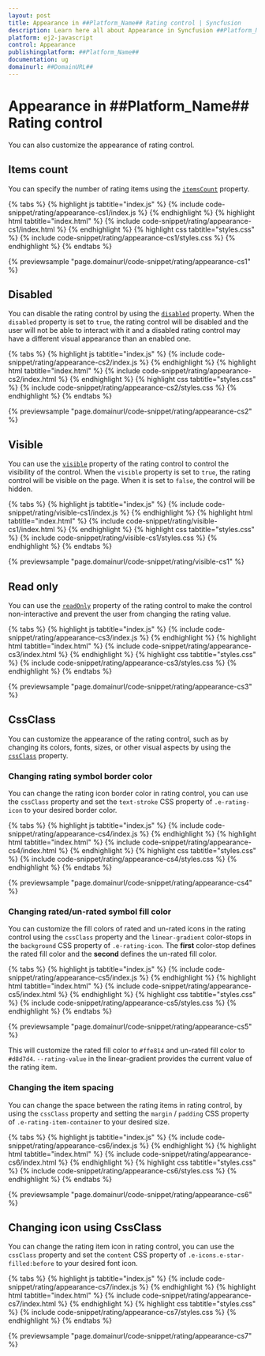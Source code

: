 ```yaml
---
layout: post
title: Appearance in ##Platform_Name## Rating control | Syncfusion
description: Learn here all about Appearance in Syncfusion ##Platform_Name## Rating control of Syncfusion Essential JS 2 and more.
platform: ej2-javascript
control: Appearance 
publishingplatform: ##Platform_Name##
documentation: ug
domainurl: ##DomainURL##
---
```


# Appearance in ##Platform_Name## Rating control

You can also customize the appearance of rating control.

## Items count

You can specify the number of rating items using the [`itemsCount`](../api/rating/#itemscount) property.

{% tabs %}
{% highlight js tabtitle="index.js" %}
{% include code-snippet/rating/appearance-cs1/index.js %}
{% endhighlight %}
{% highlight html tabtitle="index.html" %}
{% include code-snippet/rating/appearance-cs1/index.html %}
{% endhighlight %}
{% highlight css tabtitle="styles.css" %}
{% include code-snippet/rating/appearance-cs1/styles.css %}
{% endhighlight %}
{% endtabs %}
        
{% previewsample "page.domainurl/code-snippet/rating/appearance-cs1" %}

## Disabled

You can disable the rating control by using the [`disabled`](../api/rating/#disabled) property. When the `disabled` property is set to `true`, the rating control will be disabled and the user will not be able to interact with it and a disabled rating control may have a different visual appearance than an enabled one.

{% tabs %}
{% highlight js tabtitle="index.js" %}
{% include code-snippet/rating/appearance-cs2/index.js %}
{% endhighlight %}
{% highlight html tabtitle="index.html" %}
{% include code-snippet/rating/appearance-cs2/index.html %}
{% endhighlight %}
{% highlight css tabtitle="styles.css" %}
{% include code-snippet/rating/appearance-cs2/styles.css %}
{% endhighlight %}
{% endtabs %}
        
{% previewsample "page.domainurl/code-snippet/rating/appearance-cs2" %}

## Visible

You can use the [`visible`](../api/rating/#visible) property of the rating control to control the visibility of the control. When the `visible` property is set to `true`, the rating control will be visible on the page. When it is set to `false`, the control will be hidden.

{% tabs %}
{% highlight js tabtitle="index.js" %}
{% include code-snippet/rating/visible-cs1/index.js %}
{% endhighlight %}
{% highlight html tabtitle="index.html" %}
{% include code-snippet/rating/visible-cs1/index.html %}
{% endhighlight %}
{% highlight css tabtitle="styles.css" %}
{% include code-snippet/rating/visible-cs1/styles.css %}
{% endhighlight %}
{% endtabs %}
        
{% previewsample "page.domainurl/code-snippet/rating/visible-cs1" %}

## Read only

You can use the [`readOnly`](../api/rating/#readonly) property of the rating control to make the control non-interactive and prevent the user from changing the rating value.

{% tabs %}
{% highlight js tabtitle="index.js" %}
{% include code-snippet/rating/appearance-cs3/index.js %}
{% endhighlight %}
{% highlight html tabtitle="index.html" %}
{% include code-snippet/rating/appearance-cs3/index.html %}
{% endhighlight %}
{% highlight css tabtitle="styles.css" %}
{% include code-snippet/rating/appearance-cs3/styles.css %}
{% endhighlight %}
{% endtabs %}
        
{% previewsample "page.domainurl/code-snippet/rating/appearance-cs3" %}

## CssClass

You can customize the appearance of the rating control, such as by changing its colors, fonts, sizes, or other visual aspects by using the [`cssClass`](../api/rating/#cssclass) property.

### Changing rating symbol border color

You can change the rating icon border color in rating control, you can use the `cssClass` property and set the `text-stroke` CSS property of `.e-rating-icon` to your desired border color.

{% tabs %}
{% highlight js tabtitle="index.js" %}
{% include code-snippet/rating/appearance-cs4/index.js %}
{% endhighlight %}
{% highlight html tabtitle="index.html" %}
{% include code-snippet/rating/appearance-cs4/index.html %}
{% endhighlight %}
{% highlight css tabtitle="styles.css" %}
{% include code-snippet/rating/appearance-cs4/styles.css %}
{% endhighlight %}
{% endtabs %}
        
{% previewsample "page.domainurl/code-snippet/rating/appearance-cs4" %}

### Changing rated/un-rated symbol fill color

You can customize the fill colors of rated and un-rated icons in the rating control using the `cssClass` property and the `linear-gradient` color-stops in the `background` CSS property of `.e-rating-icon`. The **first** color-stop defines the rated fill color and the **second** defines the un-rated fill color.

{% tabs %}
{% highlight js tabtitle="index.js" %}
{% include code-snippet/rating/appearance-cs5/index.js %}
{% endhighlight %}
{% highlight html tabtitle="index.html" %}
{% include code-snippet/rating/appearance-cs5/index.html %}
{% endhighlight %}
{% highlight css tabtitle="styles.css" %}
{% include code-snippet/rating/appearance-cs5/styles.css %}
{% endhighlight %}
{% endtabs %}
        
{% previewsample "page.domainurl/code-snippet/rating/appearance-cs5" %}

This will customize the rated fill color to `#ffe814` and un-rated fill color to `#d8d7d4`. `--rating-value` in the linear-gradient provides the current value of the rating item.

### Changing the item spacing

You can change the space between the rating items in rating control, by using the `cssClass` property and setting the `margin` / `padding` CSS property of `.e-rating-item-container` to your desired size.

{% tabs %}
{% highlight js tabtitle="index.js" %}
{% include code-snippet/rating/appearance-cs6/index.js %}
{% endhighlight %}
{% highlight html tabtitle="index.html" %}
{% include code-snippet/rating/appearance-cs6/index.html %}
{% endhighlight %}
{% highlight css tabtitle="styles.css" %}
{% include code-snippet/rating/appearance-cs6/styles.css %}
{% endhighlight %}
{% endtabs %}
        
{% previewsample "page.domainurl/code-snippet/rating/appearance-cs6" %}

## Changing icon using CssClass

You can change the rating item icon in rating control, you can use the `cssClass` property and set the `content` CSS property of `.e-icons.e-star-filled:before` to your desired font icon.

{% tabs %}
{% highlight js tabtitle="index.js" %}
{% include code-snippet/rating/appearance-cs7/index.js %}
{% endhighlight %}
{% highlight html tabtitle="index.html" %}
{% include code-snippet/rating/appearance-cs7/index.html %}
{% endhighlight %}
{% highlight css tabtitle="styles.css" %}
{% include code-snippet/rating/appearance-cs7/styles.css %}
{% endhighlight %}
{% endtabs %}
        
{% previewsample "page.domainurl/code-snippet/rating/appearance-cs7" %}
